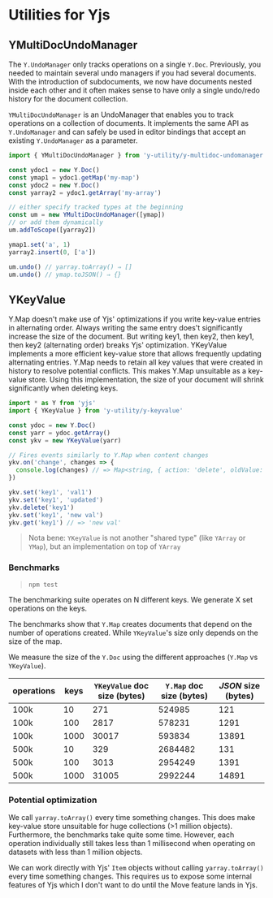 
# Utilities for Yjs

## YMultiDocUndoManager

The `Y.UndoManager` only tracks operations on a single `Y.Doc`. Previously, you needed to maintain several undo managers if you had several documents. With the introduction of subdocuments, we now have documents nested inside each other and it often makes sense to have only a single undo/redo history for the document collection.

`YMultiDocUndoManager` is an UndoManager that enables you to track operations on a collection of documents. It implements the same API as `Y.UndoManager` and can safely be used in editor bindings that accept an existing `Y.UndoManager` as a parameter.

```js
import { YMultiDocUndoManager } from 'y-utility/y-multidoc-undomanager'

const ydoc1 = new Y.Doc()
const ymap1 = ydoc1.getMap('my-map')
const ydoc2 = new Y.Doc()
const yarray2 = ydoc1.getArray('my-array')

// either specify tracked types at the beginning
const um = new YMultiDocUndoManager([ymap])
// or add them dynamically
um.addToScope([yarray2])

ymap1.set('a', 1)
yarray2.insert(0, ['a'])

um.undo() // yarray.toArray() ⇒ []
um.undo() // ymap.toJSON() ⇒ {}
```

## YKeyValue

Y.Map doesn't make use of Yjs' optimizations if you write key-value entries in alternating order. Always writing the same entry does't significantly increase the size of the document. But writing key1, then key2, then key1, then key2 (alternating order) breaks Yjs' optimization.
YKeyValue implements a more efficient key-value store that allows frequently updating alternating entries.
Y.Map needs to retain all key values that were created in history to resolve potential conflicts. This makes Y.Map unsuitable as a
key-value store. Using this implementation, the size of your document will shrink significantly when deleting keys.

```js
import * as Y from 'yjs'
import { YKeyValue } from 'y-utility/y-keyvalue'

const ydoc = new Y.Doc()
const yarr = ydoc.getArray()
const ykv = new YKeyValue(yarr)

// Fires events similarly to Y.Map when content changes
ykv.on('change', changes => {
  console.log(changes) // => Map<string, { action: 'delete', oldValue: T } | { action: 'update', oldValue: T, newValue: T } | { action: 'add', newValue: T }>
})

ykv.set('key1', 'val1')
ykv.set('key1', 'updated')
ykv.delete('key1')
ykv.set('key1', 'new val')
ykv.get('key1') // => 'new val'
```

> Nota bene: `YKeyValue` is not another "shared type" (like `YArray` or `YMap`), but an implementation on top of `YArray`

### Benchmarks
> `npm test`

The benchmarking suite operates on N different keys. We generate X set operations on
the keys.

The benchmarks show that `Y.Map` creates documents that depend on the number of operations created. While `YKeyValue`'s size only depends on the size of the map.

We measure the size of the `Y.Doc` using the different approaches (`Y.Map` vs `YKeyValue`).

| operations | keys | `YKeyValue` doc size (bytes) | `Y.Map` doc size (bytes) | *JSON* size (bytes) |
|-- |-- | -- | -- | -- |
| 100k | 10 | 271 | 524985 | 121 |
| 100k | 100 | 2817 | 578231 | 1291 |
| 100k | 1000 | 30017 | 593834 | 13891 |
| 500k | 10 | 329 | 2684482 | 131 |
| 500k | 100 | 3013 | 2954249 | 1391 |
| 500k | 1000 | 31005 | 2992244 | 14891 |

### Potential optimization

We call `yarray.toArray()` every time something changes. This does make key-value store unsuitable for huge collections (>1 million objects). Furthermore, the benchmarks take quite some time. However, each operation individually still takes less than 1 millisecond when operating on datasets with less than 1 million objects.

We can work directly with Yjs' `Item` objects without calling `yarray.toArray()` every time something changes. This requires us to expose some internal features of Yjs which I don't want to do until the Move feature lands in Yjs.
